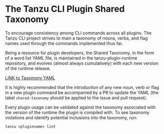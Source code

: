 # The Tanzu CLI Plugin Shared Taxonomy

To encourage consistency among CLI commands across all plugins. The Tanzu CLI
project strives to main a taxonomy of nouns, verbs, and flag names used through
the commands implemented thus far.

Being a resource for plugin developers, the Shared Taxonomy, in the form of a
word list YAML file, is maintained in the tanzu-plugin-runtime repository, and
evolves (almost always cumulatively) with each new version of the runtime
release.

[LINK to Taxomony YAML](https://github.com/vmware-tanzu/tanzu-plugin-runtime/blob/main/plugin/lint/cli-wordlist.yml)

It is highly recommended that the introduction of any new noun, verb or flag in a
new plugin command be accompanied by a PR to update the YAML (the label
`shared-taxonomy` should be applied to the issue and pull request).

Every plugin usage can be validated against the taxonomy associated with the version of the runtime the plugin is compiled with. To see taxonomy violations and identify potential inclusions into the taxonomy, run:

```shell
tanzu <pluginname> lint
```
